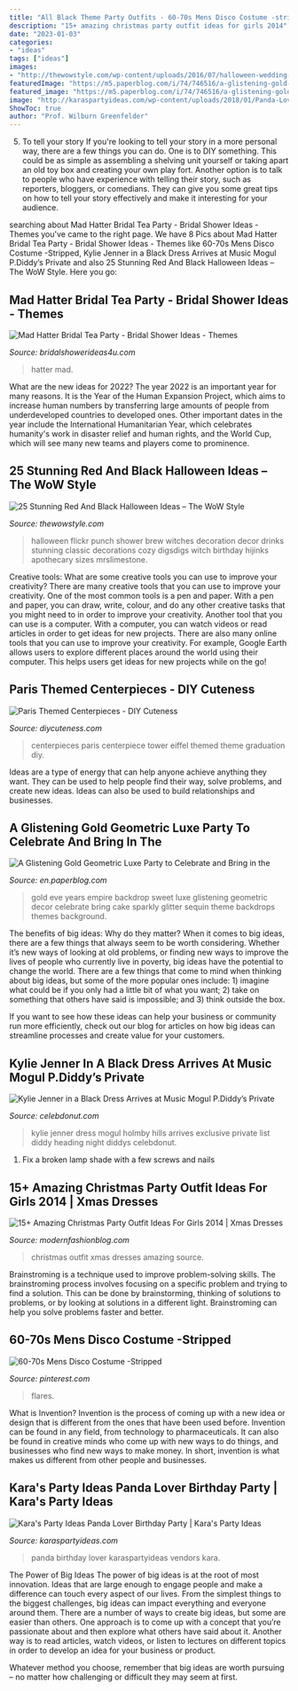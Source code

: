 ```yaml
---
title: "All Black Theme Party Outfits - 60-70s Mens Disco Costume -stripped"
description: "15+ amazing christmas party outfit ideas for girls 2014"
date: "2023-01-03"
categories:
- "ideas"
tags: ["ideas"]
images:
- "http://thewowstyle.com/wp-content/uploads/2016/07/halloween-wedding-centerpieces.jpg"
featuredImage: "https://m5.paperblog.com/i/74/746516/a-glistening-gold-geometric-luxe-party-to-cel-L-2DJgiu.jpeg"
featured_image: "https://m5.paperblog.com/i/74/746516/a-glistening-gold-geometric-luxe-party-to-cel-L-2DJgiu.jpeg"
image: "http://karaspartyideas.com/wp-content/uploads/2018/01/Panda-Lover-Birthday-Party-via-Karas-Party-Ideas-KarasPartyIdeas.com8_.jpg"
ShowToc: true
author: "Prof. Wilburn Greenfelder"
---
```



5. To tell your story
If you're looking to tell your story in a more personal way, there are a few things you can do. One is to DIY something. This could be as simple as assembling a shelving unit yourself or taking apart an old toy box and creating your own play fort. Another option is to talk to people who have experience with telling their story, such as reporters, bloggers, or comedians. They can give you some great tips on how to tell your story effectively and make it interesting for your audience.

	

		
searching about Mad Hatter Bridal Tea Party - Bridal Shower Ideas - Themes you've came to the right page. We have 8 Pics about Mad Hatter Bridal Tea Party - Bridal Shower Ideas - Themes like 60-70s Mens Disco Costume -Stripped, Kylie Jenner in a Black Dress Arrives at Music Mogul P.Diddy’s Private and also 25 Stunning Red And Black Halloween Ideas – The WoW Style. Here you go:
		
    
## Mad Hatter Bridal Tea Party - Bridal Shower Ideas - Themes

<img loading=lazy src="https://www.bridalshowerideas4u.com/wp-content/uploads/2016/02/Mad-Hatter-Bridal-Tea-Party-drink-me-drink-toppers-alice-in-wonderland.jpeg" onerror="this.onerror=null;this.src='https://tse1.mm.bing.net/th?id=OIP.rV9mImhNWPK_3XMFmEeEjQHaLH&amp;pid=15.1';" alt="Mad Hatter Bridal Tea Party - Bridal Shower Ideas - Themes">

_Source: bridalshowerideas4u.com_

>hatter mad. 

	

What are the new ideas for 2022?
The year 2022 is an important year for many reasons. It is the Year of the Human Expansion Project, which aims to increase human numbers by transferring large amounts of people from underdeveloped countries to developed ones. Other important dates in the year include the International Humanitarian Year, which celebrates humanity's work in disaster relief and human rights, and the World Cup, which will see many new teams and players come to prominence.

    
## 25 Stunning Red And Black Halloween Ideas – The WoW Style

<img loading=lazy src="http://thewowstyle.com/wp-content/uploads/2016/07/halloween-wedding-centerpieces.jpg" onerror="this.onerror=null;this.src='https://tse4.mm.bing.net/th?id=OIP.arWurlmSW-WjMztCNp5ZgAHaLJ&amp;pid=15.1';" alt="25 Stunning Red And Black Halloween Ideas – The WoW Style">

_Source: thewowstyle.com_

>halloween flickr punch shower brew witches decoration decor drinks stunning classic decorations cozy digsdigs witch birthday hijinks apothecary sizes mrslimestone. 

	

Creative tools: What are some creative tools you can use to improve your creativity?
There are many creative tools that you can use to improve your creativity. One of the most common tools is a pen and paper. With a pen and paper, you can draw, write, colour, and do any other creative tasks that you might need to in order to improve your creativity. Another tool that you can use is a computer. With a computer, you can watch videos or read articles in order to get ideas for new projects. There are also many online tools that you can use to improve your creativity. For example, Google Earth allows users to explore different places around the world using their computer. This helps users get ideas for new projects while on the go!

    
## Paris Themed Centerpieces - DIY Cuteness

<img loading=lazy src="https://diycuteness.com/wp-content/uploads/2020/01/Paris-Themed-Centerpieces-7.jpg" onerror="this.onerror=null;this.src='https://tse3.mm.bing.net/th?id=OIP.YMqsi-3AWn1_p7bjb21RLAHaJ4&amp;pid=15.1';" alt="Paris Themed Centerpieces - DIY Cuteness">

_Source: diycuteness.com_

>centerpieces paris centerpiece tower eiffel themed theme graduation diy. 

	

Ideas are a type of energy that can help anyone achieve anything they want. They can be used to help people find their way, solve problems, and create new ideas. Ideas can also be used to build relationships and businesses.

    
## A Glistening Gold Geometric Luxe Party To Celebrate And Bring In The

<img loading=lazy src="https://m5.paperblog.com/i/74/746516/a-glistening-gold-geometric-luxe-party-to-cel-L-2DJgiu.jpeg" onerror="this.onerror=null;this.src='https://tse2.mm.bing.net/th?id=OIP.lFwVJV84C1j9bBntq0Rq1wAAAA&amp;pid=15.1';" alt="A Glistening Gold Geometric Luxe Party to Celebrate and Bring in the">

_Source: en.paperblog.com_

>gold eve years empire backdrop sweet luxe glistening geometric decor celebrate bring cake sparkly glitter sequin theme backdrops themes background. 

	

The benefits of big ideas: Why do they matter?
When it comes to big ideas, there are a few things that always seem to be worth considering. Whether it’s new ways of looking at old problems, or finding new ways to improve the lives of people who currently live in poverty, big ideas have the potential to change the world.
There are a few things that come to mind when thinking about big ideas, but some of the more popular ones include: 1) imagine what could be if you only had a little bit of what you want; 2) take on something that others have said is impossible; and 3) think outside the box.

If you want to see how these ideas can help your business or community run more efficiently, check out our blog for articles on how big ideas can streamline processes and create value for your customers.

    
## Kylie Jenner In A Black Dress Arrives At Music Mogul P.Diddy’s Private

<img loading=lazy src="https://celebdonut.com/wp-content/uploads/2019/12/kylie-jenner-in-a-black-dress-arrives-at-music-mogul-p-diddys-private-exclusive-a-list-party-in-holmby-hills-3.jpg" onerror="this.onerror=null;this.src='https://tse3.mm.bing.net/th?id=OIP.98CSvz7iPdCRqtKjsh7d3gHaJv&amp;pid=15.1';" alt="Kylie Jenner in a Black Dress Arrives at Music Mogul P.Diddy’s Private">

_Source: celebdonut.com_

>kylie jenner dress mogul holmby hills arrives exclusive private list diddy heading night diddys celebdonut. 

	

1. Fix a broken lamp shade with a few screws and nails

    
## 15+ Amazing Christmas Party Outfit Ideas For Girls 2014 | Xmas Dresses

<img loading=lazy src="http://modernfashionblog.com/wp-content/uploads/2014/11/15-Amazing-Christmas-Party-Outfit-Ideas-For-Girls-2014-Xmas-Dresses-16.jpg" onerror="this.onerror=null;this.src='https://tse2.mm.bing.net/th?id=OIP.BMvwIQ62w7LDsLBb310UxQHaLi&amp;pid=15.1';" alt="15+ Amazing Christmas Party Outfit Ideas For Girls 2014 | Xmas Dresses">

_Source: modernfashionblog.com_

>christmas outfit xmas dresses amazing source. 

	

Brainstroming is a technique used to improve problem-solving skills. The brainstroming process involves focusing on a specific problem and trying to find a solution. This can be done by brainstorming, thinking of solutions to problems, or by looking at solutions in a different light. Brainstroming can help you solve problems faster and better.

    
## 60-70s Mens Disco Costume -Stripped

<img loading=lazy src="https://i.pinimg.com/736x/e3/16/ad/e316ad31ec991c6e3fa8d00c3e132a65.jpg" onerror="this.onerror=null;this.src='https://tse2.mm.bing.net/th?id=OIP.EpyXA7cAByTQp_K5onyDPgHaOX&amp;pid=15.1';" alt="60-70s Mens Disco Costume -Stripped">

_Source: pinterest.com_

>flares. 

	

What is Invention?
Invention is the process of coming up with a new idea or design that is different from the ones that have been used before. Invention can be found in any field, from technology to pharmaceuticals. It can also be found in creative minds who come up with new ways to do things, and businesses who find new ways to make money. In short, invention is what makes us different from other people and businesses.

    
## Kara&#039;s Party Ideas Panda Lover Birthday Party | Kara&#039;s Party Ideas

<img loading=lazy src="http://karaspartyideas.com/wp-content/uploads/2018/01/Panda-Lover-Birthday-Party-via-Karas-Party-Ideas-KarasPartyIdeas.com8_.jpg" onerror="this.onerror=null;this.src='https://tse1.mm.bing.net/th?id=OIP.qyQnDq_wJQ0QEPXLpj4M3QHaLL&amp;pid=15.1';" alt="Kara&#039;s Party Ideas Panda Lover Birthday Party | Kara&#039;s Party Ideas">

_Source: karaspartyideas.com_

>panda birthday lover karaspartyideas vendors kara. 

	

The Power of Big Ideas
The power of big ideas is at the root of most innovation. Ideas that are large enough to engage people and make a difference can touch every aspect of our lives. From the simplest things to the biggest challenges, big ideas can impact everything and everyone around them.
There are a number of ways to create big ideas, but some are easier than others. One approach is to come up with a concept that you’re passionate about and then explore what others have said about it. Another way is to read articles, watch videos, or listen to lectures on different topics in order to develop an idea for your business or product.

Whatever method you choose, remember that big ideas are worth pursuing – no matter how challenging or difficult they may seem at first.

